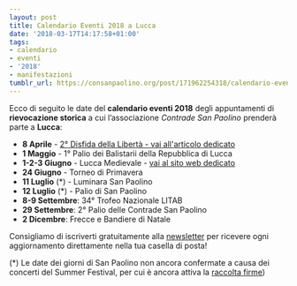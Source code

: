```yaml
---
layout: post
title: Calendario Eventi 2018 a Lucca
date: '2018-03-17T14:17:58+01:00'
tags:
- calendario
- eventi
- '2018'
- manifestazioni
tumblr_url: https://consanpaolino.org/post/171962254318/calendario-eventi-2018-lucca
---
```


Ecco di seguito le date del **calendario eventi 2018** degli appuntamenti di **rievocazione storica** a cui l’associazione _Contrade San Paolino_ prenderà parte a **Lucca**:  

* **8 Aprile** - [2° Disfida della
  Libertà - vai all'articolo dedicato](/2018-04-03-disfida-della-libertà-lucca-festa-2018/)
* **1 Maggio** - 1° Palio dei Balistarii della Repubblica di Lucca
* **1-2-3 Giugno** - Lucca Medievale - [vai al sito web dedicato](http://luccamedievale.it)
* **24 Giugno** - Torneo di Primavera
* **11 Luglio** (*) - Luminara San Paolino
* **12 Luglio** (*) - Palio di San Paolino
* **8-9 Settembre**: 34° Trofeo Nazionale LITAB
* **29 Settembre**: 2° Palio delle Contrade San Paolino  
* **2 Dicembre**: Frecce e Bandiere di Natale

Consigliamo di iscriverti gratuitamente alla [newsletter](/newsletter) per
ricevere ogni aggiornamento direttamente nella tua casella di posta!

(*) Le date dei giorni di San Paolino non ancora confermate a causa dei concerti
del Summer Festival, per cui è ancora attiva la [raccolta
firme](https://www.change.org/p/lucca-summer-festival-nessun-concerto-del-lucca-summer-festival-durante-i-festeggiamenti-del-santo-patrono))
